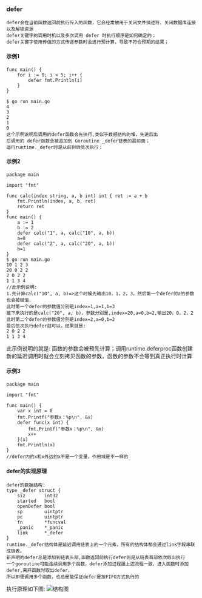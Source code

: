### defer
```
defer会在当前函数返回前执行传入的函数，它会经常被用于关闭文件描述符、关闭数据库连接以及解锁资源
defer关键字的调用时机以及多次调用 defer 时执行顺序是如何确定的；
defer关键字使用传值的方式传递参数时会进行预计算，导致不符合预期的结果；
```
#### 示例1
```
func main() {
	for i := 0; i < 5; i++ {
		defer fmt.Println(i)
	}
}

$ go run main.go
4
3
2
1
0
这个示例说明后调用的defer函数会先执行,类似于数据结构的堆，先进后出
后调用的 defer函数会被追加到 Goroutine _defer链表的最前面；
运行runtime._defer时是从前到后依次执行；
```
#### 示例2
```
package main

import "fmt"

func calc(index string, a, b int) int { ret := a + b
	fmt.Println(index, a, b, ret)
	return ret
}
func main() {
	a := 1
	b := 2
	defer calc("1", a, calc("10", a, b))
	a=0
	defer calc("2", a, calc("20", a, b))
	b=1
}
$ go run main.go
10 1 2 3
20 0 2 2
2 0 2 2
1 1 3 4
//此示例说明:
1.先计算calc("10", a, b)=>这个时候先输出10，1，2，3，然后第一个defer的a的参数也会被赋值，
此时第一个defer的参数值分别是index=1,a=1,b=3
接下来执行的是calc("20", a, b)，参数分别是,index=20,a=0,b=2,输出20，0，2，2
此时第二个defer的参数值分别是index=2,a=0,b=2
最后依次执行defer就可以，结果就是:
2 0 2 2
1 1 3 4
```
此示例说明的就是:
函数的参数会被预先计算；调用runtime.deferproc函数创建新的延迟调用时就会立刻拷贝函数的参数，函数的参数不会等到真正执行时计算
#### 示例3
```
package main

import "fmt"

func main() {
	var x int = 0
	fmt.Printf("参数x：%p\n", &x)
	defer func(x int) {
		fmt.Printf("参数x：%p\n", &x)
		x++
	}(x)
	fmt.Println(x)
}
//defer内的x和x外边的x不是一个变量，作用域是不一样的
```

#### defer的实现原理
```
defer的数据结构:
type _defer struct {
	siz       int32
	started   bool
	openDefer bool
	sp        uintptr
	pc        uintptr
	fn        *funcval
	_panic    *_panic
	link      *_defer
}
runtime._defer结构体是延迟调用链表上的一个元素，所有的结构体都会通过link字段串联成链表。
新声明的defer总是添加到链表头部,函数返回前执行defer则是从链表首部依次取出执行
一个goroutine可能连续调用多个函数，defer添加过程跟上述流程一致，进入函数时添加defer,离开函数时取出defer，
所以即便调用多个函数，也总是能保证defer是按FIFO方式执行的
```
执行原理如下图:
![结构图](https://github.com/zhangchao1/learnNotes/blob/master/assets/go/defer_stru.png)


